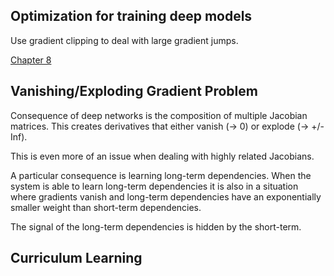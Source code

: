 Optimization for training deep models
-------------------------------------

Use gradient clipping to deal with large gradient jumps.

[Chapter 8](http://www.iro.umontreal.ca/~bengioy/dlbook/optimization.html)

## Vanishing/Exploding Gradient Problem

Consequence of deep networks is the composition of multiple Jacobian matrices.
This creates derivatives that either vanish (-> 0) or explode (-> +/-Inf).

This is even more of an issue when dealing with highly related Jacobians.

A particular consequence is learning long-term dependencies. When the system
is able to learn long-term dependencies it is also in a situation where gradients
vanish and long-term dependencies have an exponentially smaller weight than short-term
dependencies.

The signal of the long-term dependencies is hidden by the short-term.

## Curriculum Learning
